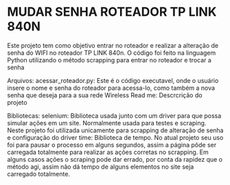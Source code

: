 # MUDAR SENHA ROTEADOR TP LINK 840N

Este projeto tem como objetivo entrar no roteador e realizar a alteração de senha do WIFI no roteador TP LINK 840n. O código foi feito na linguagem Python utilizando o método scrapping para entrar no roteador e trocar a senha

  Arquivos:
    acessar_roteador.py: Este é o código executavel, onde o usuário insere o nome e senha do roteador para acessa-lo, como também a nova senha que deseja para a sua rede Wireless
    Read me: Descrcrição do projeto
    
  Bibliotecas:
    selenium: Biblioteca usada junto com um driver para que possa simular ações em um site. Normalmente usada para testes e scraping. Neste projeto foi utilizada unicamente para scrapping de alteração de senha e configuração do driver 
    time: Biblioteca de tempo. No atual projeto seu uso foi para pausar o processo em alguns segundos, assim a página pôde ser carregada totalmente para realizar as ações corretas no scrapping. Em alguns casos ações o scraping pode dar errado, por conta da rapidez que o método agi, assim não dá tempo de alguns elementos no site seja carregado totalmente.
    
    
